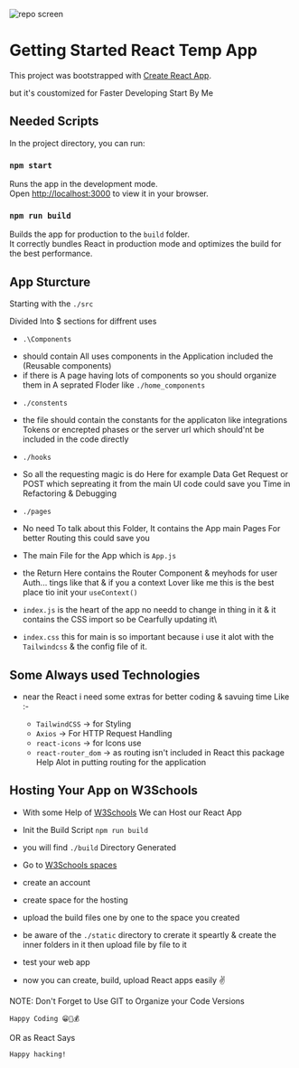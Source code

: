 ![repo screen](https://user-images.githubusercontent.com/66588352/220696317-46af52a3-4c5d-4127-aeb0-b194b21745da.png)
# Getting Started React Temp App

This project was bootstrapped with [Create React App](https://github.com/facebook/create-react-app).

but it's coustomized for Faster Developing Start By Me

## Needed Scripts

In the project directory, you can run:

### `npm start`

Runs the app in the development mode.\
Open [http://localhost:3000](http://localhost:3000) to view it in your browser.

### `npm run build`

Builds the app for production to the `build` folder.\
It correctly bundles React in production mode and optimizes the build for the best performance.

## App Sturcture

Starting with the `./src`

Divided Into $ sections for diffrent uses

- `.\Components`

* should contain All uses components in the Application included the (Reusable components)
* if there is A page having lots of components so you should organize them in A seprated Floder like `./home_components`

- `./constents`

* the file should contain the constants for the applicaton like integrations Tokens or encrepted phases or the server url which should'nt be included in the code directly

- `./hooks`

* So all the requesting magic is do Here for example Data Get Request or POST
  which sepreating it from the main UI code could save you Time in Refactoring & Debugging

- `./pages`

* No need To talk about this Folder, It contains the App main Pages For better Routing this could save you

- The main File for the App which is `App.js`

- the Return Here contains the Router Component & meyhods for user Auth... tings like that & if you a context Lover like me this is the best place tio init your `useContext()`

- `index.js` is the heart of the app no needd to change in thing in it & it contains the CSS import so be Cearfully updating it\

- `index.css` this for main is so important because i use it alot with the `Tailwindcss` & the config file of it.

## Some Always used Technologies

- near the React i need some extras for better coding & savuing time Like :-

  - `TailwindCSS` -> for Styling
  - `Axios` -> For HTTP Request Handling
  - `react-icons` -> for Icons use
  - `react-router_dom` -> as routing isn't included in React this package Help Alot in putting routing for the application

  
## Hosting Your App on W3Schools
  
  - With some Help of [W3Schools](https://www.w3schools.com) We can Host our React App 
  
  - Init the Build Script `npm run build`
  
  - you will find `./build` Directory Generated 
  
  - Go to [W3Schools spaces](https://spaces.w3schools.com)
  
  - create an account 
  
  - create space for the hosting
  
  - upload the build files one by one to the space you created
  
  - be aware of the `./static` directory to crerate it speartly & create the inner folders in it then upload file by file to it
  
  - test your web app
  
  - now you can create, build, upload React apps easily ✌️
  
  
  NOTE: Don't Forget to Use GIT to Organize your Code Versions

  `Happy Coding 😁🚀💰`

  OR as React Says

  `Happy hacking!`
